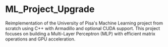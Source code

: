# ML_Project_Upgrade
Reimplementation of the University of Pisa's Machine Learning project from scratch using C++ with Armadillo and optional CUDA support. This project focuses on building a Multi-Layer Perceptron (MLP) with efficient matrix operations and GPU acceleration.
